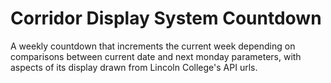 # Corridor Display System Countdown
A weekly countdown that increments the current week depending on comparisons between current date and next monday parameters, with aspects of its display drawn from Lincoln College's API urls.
